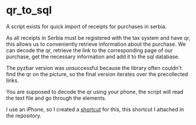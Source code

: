 # qr_to_sql

A script exists for quick import of receipts for purchases in serbia. 

As all receipts in Serbia must be registered with the tax system and have qr, this allows us to conveniently retrieve information about the purchase. We can decode the qr, retrieve the link to the corresponding page of our purchase, get the necessary information and add it to the sql database.

The pyzbar version was unsuccessful because the library often couldn't find the qr on the picture, so the final version iterates over the precollected links.

You are supposed to decode the qr using your phone, the script will read the text file and go through the elements.

I use an iPhone, so I created a [shortcut](qr_to_sql.shortcut) for this, this shortcut I attached in the repository.
